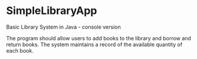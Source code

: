 # SimpleLibraryApp
Basic Library System in Java - console version

The program should allow users to add books to the library and borrow and return books. The system maintains a record of the available quantity of each book.
